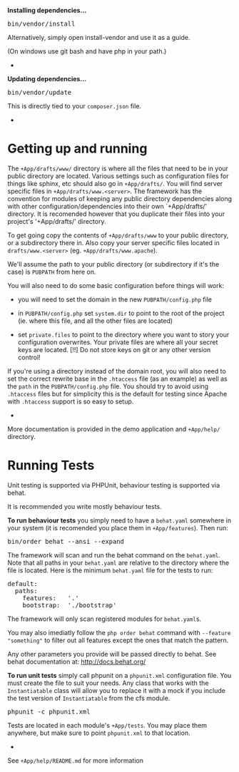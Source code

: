 <b>Installing dependencies...</b>

<pre>
bin/vendor/install
</pre>

Alternatively, simply open install-vendor and use it as a guide.

(On windows use git bash and have php in your path.)

-

<b>Updating dependencies...</b>

<pre>
bin/vendor/update
</pre>

This is directly tied to your `composer.json` file.

-

Getting up and running
======================

The `+App/drafts/www/` directory is where all the files that need to be
in your public directory are located. Various settings such as configuration
files for things like sphinx, etc should also go in `+App/drafts/`. You will 
find server specific files in `+App/drafts/www.<server>`. The framework has
the convention for modules of keeping any public directory dependencies
along with other configuration/dependencies into their own `+App/drafts/'
directory. It is recomended however that you duplicate their files into
your project's '+App/drafts/' directory.

To get going copy the contents of `+App/drafts/www` to your public directory, 
or a subdirectory there in. Also copy your server specific files located in
`drafts/www.<server>` (eg. `+App/drafts/www.apache`).

We'll assume the path to your public directory (or subdirectory if it's the
case) is `PUBPATH` from here on.

You will also need to do some basic configuration before things will work:

 * you will need to set the domain in the new `PUBPATH/config.php` file 

 * in `PUBPATH/config.php` set `system.dir` to point to the root of the 
 project (ie. where this file, and all the other files are located)

 * set `private.files` to point to the directory where you want to story your
 configuration overwrites. Your private files are where all your secret keys
 are located. [!!] Do not store keys on git or any other version control!

If you're using a directory instead of the domain root, you will also need to
set the correct rewrite base in the `.htaccess` file (as an example) as well 
as the `path` in the `PUBPATH/config.php` file. You should try to avoid using 
`.htaccess` files but for simplicity this is the default for testing since 
Apache with `.htaccess` support is so easy to setup.

-

More documentation is provided in the demo application and `+App/help/` 
directory.

Running Tests
=============

Unit testing is supported via PHPUnit, behaviour testing is supported via behat.

It is recommended you write mostly behaviour tests.

<b>To run behaviour tests</b> you simply need to have a `behat.yaml` somewhere
in your system (it is recomended you place them in `+App/features`). Then run:

<pre>
bin/order behat --ansi --expand
</pre>

The framework will scan and run the behat command on the `behat.yaml`. Note that
all paths in your `behat.yaml` are relative to the directory where the file is
located. Here is the minimum `behat.yaml` file for the tests to run:

<pre>
default:
  paths:
    features:   '.'
    bootstrap:  './bootstrap'
</pre>

The framework will only scan registered modules for `behat.yaml`s.

You may also imediatly follow the `php order behat` command with
`--feature "something"` to filter out all features except the ones that match
the pattern.

Any other parameters you provide will be passed directly to behat. See behat
documentation at: http://docs.behat.org/

<b>To run unit tests</b> simply call phpunit on a `phpunit.xml` configuration
file. You must create the file to suit your needs. Any class that works with
the `Instantiatable` class will allow you to replace it with a mock if you
include the test version of `Instantiatable` from the cfs module.

<pre>
phpunit -c phpunit.xml
</pre>

Tests are located in each module's <code>+App/tests</code>. You may place them
anywhere, but make sure to point `phpunit.xml` to that location.

-

See `+App/help/README.md` for more information